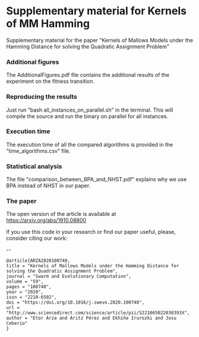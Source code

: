 # Supplementary material for Kernels of MM Hamming
Supplementary material for the paper "Kernels of Mallows Models under the Hamming Distance for solving the Quadratic Assignment Problem"


### Additional figures

The AdditionalFigures.pdf file contains the additional results of the experiment on the fitness transition.

### Reproducing the results

Just run "bash all_instances_on_parallel.sh" in the terminal. This will compile the source and run the binary on parallel for all instances.

### Execution time

The execution time of all the compared algorithms is provided in the "time_algorithms.csv" file.

### Statistical analysis

The file "comparison_between_BPA_and_NHST.pdf" explains why we use BPA instead of NHST in our paper.


### The paper

The open version of the article is available at https://arxiv.org/abs/1910.08800

If you use this code in your research or find our paper useful, please, consider citing our work:

--

```
@article{ARZA2020100740,
title = "Kernels of Mallows Models under the Hamming Distance for solving the Quadratic Assignment Problem",
journal = "Swarm and Evolutionary Computation",
volume = "59",
pages = "100740",
year = "2020",
issn = "2210-6502",
doi = "https://doi.org/10.1016/j.swevo.2020.100740",
url = "http://www.sciencedirect.com/science/article/pii/S221065022030393X",
author = "Etor Arza and Aritz Pérez and Ekhiñe Irurozki and Josu Ceberio"
}
```
